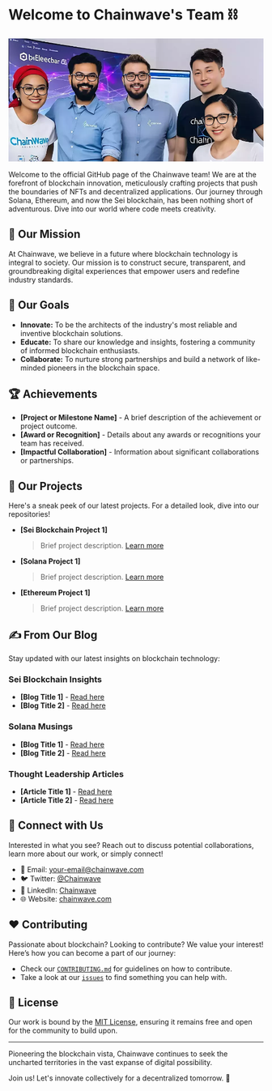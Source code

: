 # Welcome to Chainwave's Team :chains:

![Chainwave Banner](assets/banner.png)

Welcome to the official GitHub page of the Chainwave team! We are at the forefront of blockchain innovation, meticulously crafting projects that push the boundaries of NFTs and decentralized applications. Our journey through Solana, Ethereum, and now the Sei blockchain, has been nothing short of adventurous. Dive into our world where code meets creativity.

## :compass: Our Mission

At Chainwave, we believe in a future where blockchain technology is integral to society. Our mission is to construct secure, transparent, and groundbreaking digital experiences that empower users and redefine industry standards.

## :dart: Our Goals

- **Innovate:** To be the architects of the industry's most reliable and inventive blockchain solutions.
- **Educate:** To share our knowledge and insights, fostering a community of informed blockchain enthusiasts.
- **Collaborate:** To nurture strong partnerships and build a network of like-minded pioneers in the blockchain space.

## :trophy: Achievements

- **[Project or Milestone Name]** - A brief description of the achievement or project outcome.
- **[Award or Recognition]** - Details about any awards or recognitions your team has received.
- **[Impactful Collaboration]** - Information about significant collaborations or partnerships.

## :ledger: Our Projects

Here's a sneak peek of our latest projects. For a detailed look, dive into our repositories!

- **[Sei Blockchain Project 1]**
  > Brief project description. [Learn more](link-to-repo-or-project-page)
 
- **[Solana Project 1]**
  > Brief project description. [Learn more](link-to-repo-or-project-page)

- **[Ethereum Project 1]**
  > Brief project description. [Learn more](link-to-repo-or-project-page)

## :writing_hand: From Our Blog

Stay updated with our latest insights on blockchain technology:

### Sei Blockchain Insights
- **[Blog Title 1]** - [Read here](link-to-blog-post)
- **[Blog Title 2]** - [Read here](link-to-blog-post)

### Solana Musings
- **[Blog Title 1]** - [Read here](link-to-blog-post)
- **[Blog Title 2]** - [Read here](link-to-blog-post)

### Thought Leadership Articles
- **[Article Title 1]** - [Read here](link-to-article)
- **[Article Title 2]** - [Read here](link-to-article)

## :handshake: Connect with Us

Interested in what you see? Reach out to discuss potential collaborations, learn more about our work, or simply connect!

- :email: Email: [your-email@chainwave.com](mailto:your-email@chainwave.com)
- :bird: Twitter: [@Chainwave](link-to-twitter)
- :office: LinkedIn: [Chainwave](link-to-linkedin)
- :globe_with_meridians: Website: [chainwave.com](link-to-website)

## :heart: Contributing

Passionate about blockchain? Looking to contribute? We value your interest! Here’s how you can become a part of our journey:

- Check our [`CONTRIBUTING.md`](link-to-contributing-file) for guidelines on how to contribute.
- Take a look at our [`issues`](link-to-issues) to find something you can help with.

## :scroll: License

Our work is bound by the [MIT License](link-to-license-file), ensuring it remains free and open for the community to build upon. 

---

Pioneering the blockchain vista, Chainwave continues to seek the uncharted territories in the vast expanse of digital possibility.

Join us! Let's innovate collectively for a decentralized tomorrow. 🚀


